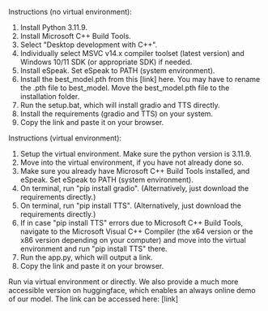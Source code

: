 Instructions (no virtual environment):
1. Install Python 3.11.9.
2. Install Microsoft C++ Build Tools.
3. Select "Desktop development with C++".
4. Individually select MSVC v14.x compiler toolset (latest version) and Windows 10/11 SDK (or appropriate SDK) if needed.
5. Install eSpeak. Set eSpeak to PATH (system environment).
6. Install the best_model.pth from this [link] here. You may have to rename the .pth file to best_model. Move the best_model.pth file to the installation folder.
7. Run the setup.bat, which will install gradio and TTS directly.
8. Install the requirements (gradio and TTS) on your system.
9. Copy the link and paste it on your browser.

Instructions (virtual environment):
1. Setup the virtual environment. Make sure the python version is 3.11.9.
2. Move into the virtual environment, if you have not already done so.
3. Make sure you already have Microsoft C++ Build Tools installed, and eSpeak. Set eSpeak to PATH (system environment).
4. On terminal, run "pip install gradio". (Alternatively, just download the requirements directly.)
5. On terminal, run "pip install TTS". (Alternatively, just download the requirements directly.)
6. If in case "pip install TTS" errors due to Microsoft C++ Build Tools, navigate to the Microsoft Visual C++ Compiler (the x64 version or the x86 version depending on your computer) and move into the virtual environment and run "pip install TTS" there.
7. Run the app.py, which will output a link.
8. Copy the link and paste it on your browser.

Run via virtual environment or directly.
We also provide a much more accessible version on huggingface, which enables an always online demo of our model. The link can be accessed here: [link]
